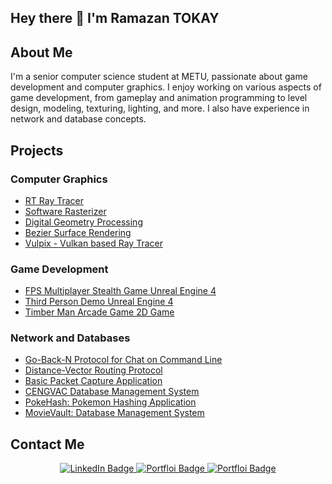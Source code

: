 ## Hey there 👋 I'm Ramazan TOKAY

## About Me

I'm a senior computer science student at METU, passionate about game development and computer graphics. I enjoy working on various aspects of game development, from gameplay and animation programming to level design, modeling, texturing, lighting, and more. I also have experience in network and database concepts.

## Projects

### Computer Graphics

- [RT Ray Tracer](https://github.com/ramazantokay/RT_RayTracer)
- [Software Rasterizer](https://github.com/ramazantokay/SoftwareRasterizer)
- [Digital Geometry Processing](https://github.com/ramazantokay/Digital-Geometry-Processing)
- [Bezier Surface Rendering](https://github.com/ramazantokay/Bezier-Surface-Rendering)
- [Vulpix - Vulkan based Ray Tracer](https://github.com/ramazantokay/Vulpix)

### Game Development
- [FPS Multiplayer Stealth Game Unreal Engine 4](https://github.com/ramazantokay/FPSDemo)
- [Third Person Demo Unreal Engine 4](https://github.com/ramazantokay/TPSDemo)
- [ Timber Man Arcade Game 2D Game](https://github.com/ramazantokay/Timber-2D-Game)


### Network and Databases

- [Go-Back-N Protocol for Chat on Command Line](https://github.com/ramazantokay/Go-Back-N-Chat)
- [Distance-Vector Routing Protocol](https://github.com/ramazantokay/Distance-Vector-Routing-Protocol)
- [Basic Packet Capture Application](https://github.com/ramazantokay/BasicPacketCapture)
- [CENGVAC Database Management System](https://github.com/ramazantokay/CENGVAC-Database-Management-System) 
- [PokeHash: Pokemon Hashing Application](https://github.com/ramazantokay/PokeHash)
- [MovieVault: Database Management System](https://github.com/ramazantokay/MovieVault)


## Contact Me

<div align="center">

<div id="badges">
 
 <a href="https://www.linkedin.com/in/ramazantokay">
     <img src="https://img.shields.io/badge/LinkedIn-0077B5?style=for-the-badge&logo=linkedin&logoColor=white" alt="LinkedIn Badge"/>
 </a> 
<a href="http://portfolio.ramazantokay.com/">
        <img src="https://img.shields.io/badge/My Portfolio Site-F47521?style=for-the-badge&logoColor=white" alt="Portfloi Badge" />
</a>
<a href="mailto:rmzntokay@gmail.com">
        <img src="https://img.shields.io/badge/Gmail-D14836?style=for-the-badge&logo=gmail&logoColor=white" alt="Portfloi Badge" />
</a>

</div>

</div>

